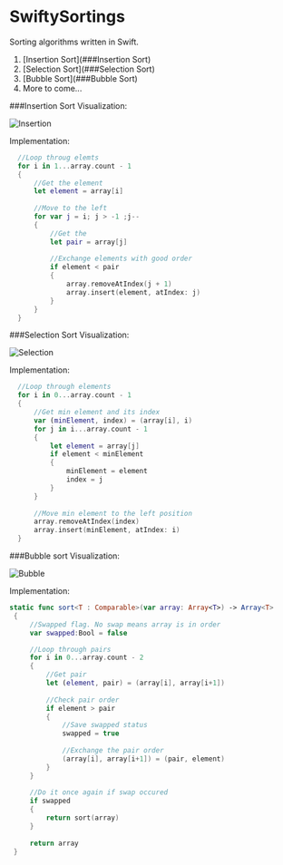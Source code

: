 # SwiftySortings
Sorting algorithms written in Swift. 

1. [Insertion Sort](###Insertion Sort)
2. [Selection Sort](###Selection Sort)
3. [Bubble Sort](###Bubble Sort)
4. More to come...

###Insertion Sort
Visualization:

![Insertion](https://upload.wikimedia.org/wikipedia/commons/0/0f/Insertion-sort-example-300px.gif)

Implementation:
```swift
  //Loop throug elemts
  for i in 1...array.count - 1
  {
      //Get the element
      let element = array[i]
      
      //Move to the left
      for var j = i; j > -1 ;j--
      {
          //Get the
          let pair = array[j]
          
          //Exchange elements with good order
          if element < pair
          {
              array.removeAtIndex(j + 1)
              array.insert(element, atIndex: j)
          }
      }
  }
```

###Selection Sort
Visualization:

![Selection](https://upload.wikimedia.org/wikipedia/commons/9/94/Selection-Sort-Animation.gif)

Implementation:
```swift
  //Loop through elements
  for i in 0...array.count - 1
  {
      //Get min element and its index
      var (minElement, index) = (array[i], i)
      for j in i...array.count - 1
      {
          let element = array[j]
          if element < minElement
          {
              minElement = element
              index = j
          }
      }
      
      //Move min element to the left position
      array.removeAtIndex(index)
      array.insert(minElement, atIndex: i)
  }

```

###Bubble sort
Visualization:

![Bubble](https://upload.wikimedia.org/wikipedia/commons/c/c8/Bubble-sort-example-300px.gif)

Implementation:
```swift
static func sort<T : Comparable>(var array: Array<T>) -> Array<T>
 {
     //Swapped flag. No swap means array is in order
     var swapped:Bool = false

     //Loop through pairs
     for i in 0...array.count - 2
     {
         //Get pair
         let (element, pair) = (array[i], array[i+1])
         
         //Check pair order
         if element > pair
         {
             //Save swapped status
             swapped = true
             
             //Exchange the pair order
             (array[i], array[i+1]) = (pair, element)
         }
     }
     
     //Do it once again if swap occured
     if swapped
     {
         return sort(array)
     }
     
     return array
 }


```

